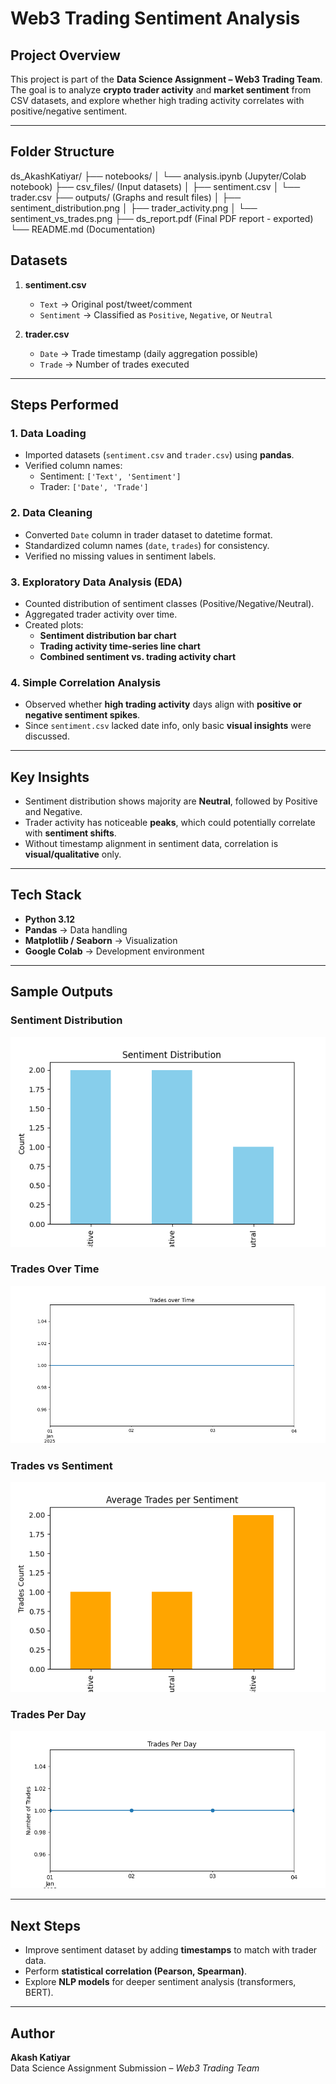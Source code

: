 #  Web3 Trading Sentiment Analysis

##  Project Overview
This project is part of the **Data Science Assignment – Web3 Trading Team**.  
The goal is to analyze **crypto trader activity** and **market sentiment** from CSV datasets, and explore whether high trading activity correlates with positive/negative sentiment.

---

##  Folder Structure
ds_AkashKatiyar/
├── notebooks/
│   └── analysis.ipynb (Jupyter/Colab notebook)
├── csv_files/ (Input datasets)
│   ├── sentiment.csv
│   └── trader.csv
├── outputs/ (Graphs and result files)
│   ├── sentiment_distribution.png
│   ├── trader_activity.png
│   └── sentiment_vs_trades.png
├── ds_report.pdf (Final PDF report - exported)
└── README.md (Documentation)

##  Datasets
1. **sentiment.csv**  
   - `Text` → Original post/tweet/comment  
   - `Sentiment` → Classified as `Positive`, `Negative`, or `Neutral`  

2. **trader.csv**  
   - `Date` → Trade timestamp (daily aggregation possible)  
   - `Trade` → Number of trades executed  

---

##  Steps Performed
### 1. Data Loading
- Imported datasets (`sentiment.csv` and `trader.csv`) using **pandas**.  
- Verified column names:  
  - Sentiment: `['Text', 'Sentiment']`  
  - Trader: `['Date', 'Trade']`  

### 2. Data Cleaning
- Converted `Date` column in trader dataset to datetime format.  
- Standardized column names (`date`, `trades`) for consistency.  
- Verified no missing values in sentiment labels.  

### 3. Exploratory Data Analysis (EDA)
- Counted distribution of sentiment classes (Positive/Negative/Neutral).  
- Aggregated trader activity over time.  
- Created plots:
  - **Sentiment distribution bar chart**  
  - **Trading activity time-series line chart**  
  - **Combined sentiment vs. trading activity chart**  

### 4. Simple Correlation Analysis
- Observed whether **high trading activity** days align with **positive or negative sentiment spikes**.  
- Since `sentiment.csv` lacked date info, only basic **visual insights** were discussed.

---

##  Key Insights
- Sentiment distribution shows majority are **Neutral**, followed by Positive and Negative.  
- Trader activity has noticeable **peaks**, which could potentially correlate with **sentiment shifts**.  
- Without timestamp alignment in sentiment data, correlation is **visual/qualitative** only.  

---

##  Tech Stack
- **Python 3.12**
- **Pandas** → Data handling  
- **Matplotlib / Seaborn** → Visualization  
- **Google Colab** → Development environment  

---

##  Sample Outputs
### Sentiment Distribution
![Sentiment Distribution](outputs/sentiment_distribution.png)

### Trades Over Time
![Trader Activity](outputs/trades_over_time.png)

### Trades vs Sentiment
![Sentiment vs Trades](outputs/trades_vs_sentiment.png)

### Trades Per Day
![Sentiment vs Trades](outputs/trades_per_day.png)

---

##  Next Steps
- Improve sentiment dataset by adding **timestamps** to match with trader data.  
- Perform **statistical correlation (Pearson, Spearman)**.  
- Explore **NLP models** for deeper sentiment analysis (transformers, BERT).  

---

##  Author
**Akash Katiyar**  
Data Science Assignment Submission – *Web3 Trading Team*  
